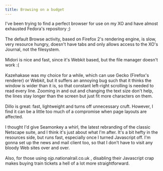 ```yaml
---
title: Browsing on a budget
---
```

I've been trying to find a perfect browser for use on my XO and have almost exhausted Fedora's repository ;)<br /><br />The default Browse activity, based on Firefox 2's rendering engine, is slow, very resource hungry, doesn't have tabs and only allows access to the XO's Journal, not the filesystem.<br /><br />Midori is nice and fast, since it's Webkit based, but the file manager doesn't work :(<br /><br />Kazehakase was my choice for a while, which can use Gecko (Firefox's renderer) or Webkit, but it suffers an annoying bug such that it thinks the window is wider than it is, so that constant left-right scrolling is needed to read every line. Zooming in and out and changing the text size don't help, the lines stay longer than the screen but just fit more characters on them.<br /><br />Dillo is great: fast, lightweight and turns off unnecessary cruft. However, I find it can be a little too much of a compromise when page layouts are affected.<br /><br />I thought I'd give Seamonkey a whirl, the latest rebranding of the classic Netscape suite, and I think it's just about what I'm after. It's a bit hefty in the resources side, but runs fast, especially once I turned Javascript off. I'm gonna  set up the news and mail client too, so that I don't have to visit any bloody Web sites over and over.<br /><br />Also, for those using ojp.nationalrail.co.uk , disabling their Javascript crap makes buying train tickets a hell of a lot more straightforward.